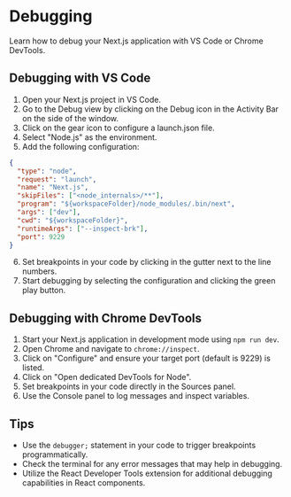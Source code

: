 # Debugging

Learn how to debug your Next.js application with VS Code or Chrome DevTools.

## Debugging with VS Code

1. Open your Next.js project in VS Code.
2. Go to the Debug view by clicking on the Debug icon in the Activity Bar on the side of the window.
3. Click on the gear icon to configure a launch.json file.
4. Select "Node.js" as the environment.
5. Add the following configuration:

```json
{
  "type": "node",
  "request": "launch",
  "name": "Next.js",
  "skipFiles": ["<node_internals>/**"],
  "program": "${workspaceFolder}/node_modules/.bin/next",
  "args": ["dev"],
  "cwd": "${workspaceFolder}",
  "runtimeArgs": ["--inspect-brk"],
  "port": 9229
}
```

6. Set breakpoints in your code by clicking in the gutter next to the line numbers.
7. Start debugging by selecting the configuration and clicking the green play button.

## Debugging with Chrome DevTools

1. Start your Next.js application in development mode using `npm run dev`.
2. Open Chrome and navigate to `chrome://inspect`.
3. Click on "Configure" and ensure your target port (default is 9229) is listed.
4. Click on "Open dedicated DevTools for Node".
5. Set breakpoints in your code directly in the Sources panel.
6. Use the Console panel to log messages and inspect variables.

## Tips

- Use the `debugger;` statement in your code to trigger breakpoints programmatically.
- Check the terminal for any error messages that may help in debugging.
- Utilize the React Developer Tools extension for additional debugging capabilities in React components.